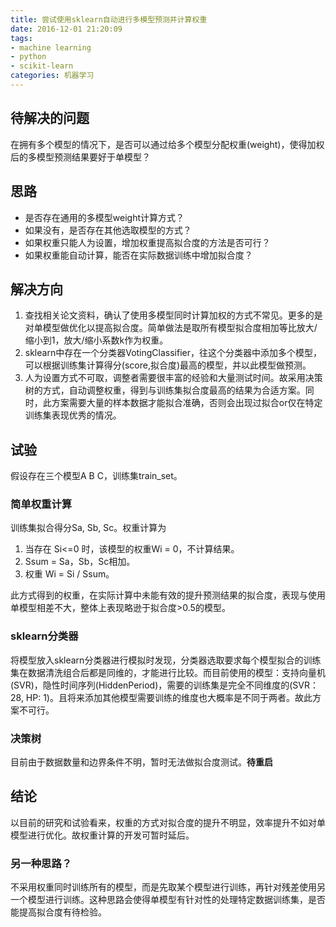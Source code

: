 ```yaml
---
title: 尝试使用sklearn自动进行多模型预测并计算权重
date: 2016-12-01 21:20:09
tags:
- machine learning
- python
- scikit-learn
categories: 机器学习
---
```


## 待解决的问题

在拥有多个模型的情况下，是否可以通过给多个模型分配权重(weight)，使得加权后的多模型预测结果要好于单模型？

<!-- more -->

## 思路

* 是否存在通用的多模型weight计算方式？
* 如果没有，是否存在其他选取模型的方式？
* 如果权重只能人为设置，增加权重提高拟合度的方法是否可行？
* 如果权重能自动计算，能否在实际数据训练中增加拟合度？

## 解决方向

1. 查找相关论文资料，确认了使用多模型同时计算加权的方式不常见。更多的是对单模型做优化以提高拟合度。简单做法是取所有模型拟合度相加等比放大/缩小到1，放大/缩小系数k作为权重。
2. sklearn中存在一个分类器VotingClassifier，往这个分类器中添加多个模型，可以根据训练集计算得分(score,拟合度)最高的模型，并以此模型做预测。
3. 人为设置方式不可取，调整者需要很丰富的经验和大量测试时间。故采用决策树的方式，自动调整权重，得到与训练集拟合度最高的结果为合适方案。同时，此方案需要大量的样本数据才能拟合准确，否则会出现过拟合or仅在特定训练集表现优秀的情况。

## 试验

假设存在三个模型A B C，训练集train_set。

### 简单权重计算

训练集拟合得分Sa, Sb, Sc。权重计算为  

1. 当存在 Si<=0 时，该模型的权重Wi = 0，不计算结果。
2. Ssum = Sa，Sb，Sc相加。
3. 权重 Wi = Si / Ssum。

此方式得到的权重，在实际计算中未能有效的提升预测结果的拟合度，表现与使用单模型相差不大，整体上表现略逊于拟合度>0.5的模型。

### sklearn分类器

将模型放入sklearn分类器进行模拟时发现，分类器选取要求每个模型拟合的训练集在数据清洗组合后都是同维的，才能进行比较。而目前使用的模型：支持向量机(SVR)，隐性时间序列(HiddenPeriod)，需要的训练集是完全不同维度的(SVR：28, HP: 1)。且将来添加其他模型需要训练的维度也大概率是不同于两者。故此方案不可行。

### 决策树

目前由于数据数量和边界条件不明，暂时无法做拟合度测试。**待重启**

## 结论

以目前的研究和试验看来，权重的方式对拟合度的提升不明显，效率提升不如对单模型进行优化。故权重计算的开发可暂时延后。

### 另一种思路？

不采用权重同时训练所有的模型，而是先取某个模型进行训练，再针对残差使用另一个模型进行训练。这种思路会使得单模型有针对性的处理特定数据训练集，是否能提高拟合度有待检验。
